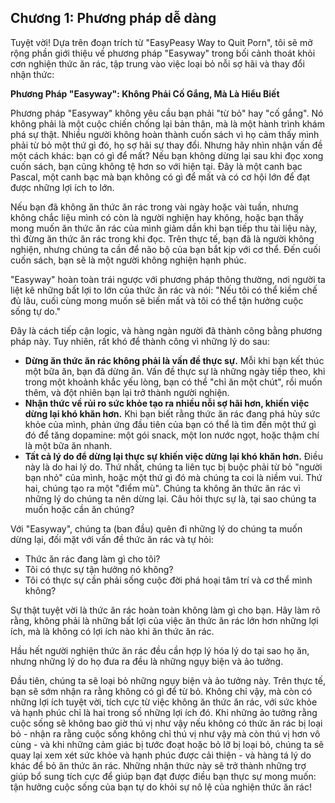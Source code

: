 ## Chương 1: Phương pháp dễ dàng

Tuyệt vời! Dựa trên đoạn trích từ "EasyPeasy Way to Quit Porn", tôi sẽ mở rộng phần giới thiệu về phương pháp "Easyway" trong bối cảnh thoát khỏi cơn nghiện thức ăn rác, tập trung vào việc loại bỏ nỗi sợ hãi và thay đổi nhận thức:

**Phương Pháp "Easyway": Không Phải Cố Gắng, Mà Là Hiểu Biết**

Phương pháp "Easyway" không yêu cầu bạn phải "từ bỏ" hay "cố gắng". Nó không phải là một cuộc chiến chống lại bản thân, mà là một hành trình khám phá sự thật. Nhiều người không hoàn thành cuốn sách vì họ cảm thấy mình phải từ bỏ một thứ gì đó, họ sợ hãi sự thay đổi. Nhưng hãy nhìn nhận vấn đề một cách khác: bạn có gì để mất? Nếu bạn không dừng lại sau khi đọc xong cuốn sách, bạn cũng không tệ hơn so với hiện tại. Đây là một canh bạc Pascal, một canh bạc mà bạn không có gì để mất và có cơ hội lớn để đạt được những lợi ích to lớn.

Nếu bạn đã không ăn thức ăn rác trong vài ngày hoặc vài tuần, nhưng không chắc liệu mình có còn là người nghiện hay không, hoặc bạn thấy mong muốn ăn thức ăn rác của mình giảm dần khi bạn tiếp thu tài liệu này, thì đừng ăn thức ăn rác trong khi đọc. Trên thực tế, bạn đã là người không nghiện, nhưng chúng ta cần để não bộ của bạn bắt kịp với cơ thể. Đến cuối cuốn sách, bạn sẽ là một người không nghiện hạnh phúc.

"Easyway" hoàn toàn trái ngược với phương pháp thông thường, nơi người ta liệt kê những bất lợi to lớn của thức ăn rác và nói: "Nếu tôi có thể kiềm chế đủ lâu, cuối cùng mong muốn sẽ biến mất và tôi có thể tận hưởng cuộc sống tự do."

Đây là cách tiếp cận logic, và hàng ngàn người đã thành công bằng phương pháp này. Tuy nhiên, rất khó để thành công vì những lý do sau:

* **Dừng ăn thức ăn rác không phải là vấn đề thực sự.** Mỗi khi bạn kết thúc một bữa ăn, bạn đã dừng ăn. Vấn đề thực sự là những ngày tiếp theo, khi trong một khoảnh khắc yếu lòng, bạn có thể "chỉ ăn một chút", rồi muốn thêm, và đột nhiên bạn lại trở thành người nghiện.
* **Nhận thức về rủi ro sức khỏe tạo ra nhiều nỗi sợ hãi hơn, khiến việc dừng lại khó khăn hơn.** Khi bạn biết rằng thức ăn rác đang phá hủy sức khỏe của mình, phản ứng đầu tiên của bạn có thể là tìm đến một thứ gì đó để tăng dopamine: một gói snack, một lon nước ngọt, hoặc thậm chí là một bữa ăn nhanh.
* **Tất cả lý do để dừng lại thực sự khiến việc dừng lại khó khăn hơn.** Điều này là do hai lý do. Thứ nhất, chúng ta liên tục bị buộc phải từ bỏ "người bạn nhỏ" của mình, hoặc một thứ gì đó mà chúng ta coi là niềm vui. Thứ hai, chúng tạo ra một "điểm mù". Chúng ta không ăn thức ăn rác vì những lý do chúng ta nên dừng lại. Câu hỏi thực sự là, tại sao chúng ta muốn hoặc cần ăn chúng?

Với "Easyway", chúng ta (ban đầu) quên đi những lý do chúng ta muốn dừng lại, đối mặt với vấn đề thức ăn rác và tự hỏi:

* Thức ăn rác đang làm gì cho tôi?
* Tôi có thực sự tận hưởng nó không?
* Tôi có thực sự cần phải sống cuộc đời phá hoại tâm trí và cơ thể mình không?

Sự thật tuyệt vời là thức ăn rác hoàn toàn không làm gì cho bạn. Hãy làm rõ rằng, không phải là những bất lợi của việc ăn thức ăn rác lớn hơn những lợi ích, mà là không có lợi ích nào khi ăn thức ăn rác.

Hầu hết người nghiện thức ăn rác đều cần hợp lý hóa lý do tại sao họ ăn, nhưng những lý do họ đưa ra đều là những ngụy biện và ảo tưởng.

Đầu tiên, chúng ta sẽ loại bỏ những ngụy biện và ảo tưởng này. Trên thực tế, bạn sẽ sớm nhận ra rằng không có gì để từ bỏ. Không chỉ vậy, mà còn có những lợi ích tuyệt vời, tích cực từ việc không ăn thức ăn rác, với sức khỏe và hạnh phúc chỉ là hai trong số những lợi ích đó. Khi những ảo tưởng rằng cuộc sống sẽ không bao giờ thú vị như vậy nếu không có thức ăn rác bị loại bỏ - nhận ra rằng cuộc sống không chỉ thú vị như vậy mà còn thú vị hơn vô cùng - và khi những cảm giác bị tước đoạt hoặc bỏ lỡ bị loại bỏ, chúng ta sẽ quay lại xem xét sức khỏe và hạnh phúc được cải thiện - và hàng tá lý do khác để bỏ ăn thức ăn rác. Những nhận thức này sẽ trở thành những trợ giúp bổ sung tích cực để giúp bạn đạt được điều bạn thực sự mong muốn: tận hưởng cuộc sống của bạn tự do khỏi sự nô lệ của nghiện thức ăn rác!
